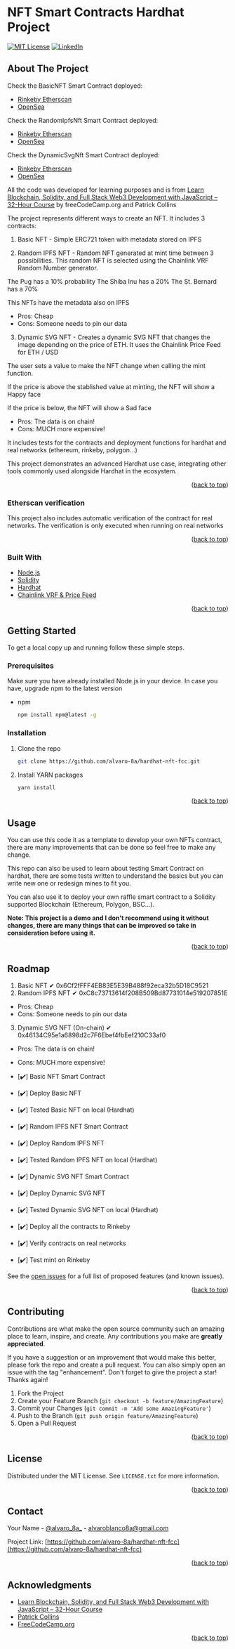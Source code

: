 # NFT Smart Contracts Hardhat Project

<div id="top"></div>


[![MIT License][license-shield]][license-url]
[![LinkedIn][linkedin-shield]][linkedin-url]


<!-- ABOUT THE PROJECT -->
## About The Project

Check the BasicNFT Smart Contract deployed:
- [Rinkeby Etherscan](https://rinkeby.etherscan.io/address/0x6Cf2fFFF4EB83E5E39B488f92eca32b5D18C9521#code)
- [OpenSea](https://testnets.opensea.io/collection/dogie-alvaro-8a)

Check the RandomIpfsNft Smart Contract deployed:
- [Rinkeby Etherscan](https://rinkeby.etherscan.io/address/0xC8c73713614f208B509Bd87731014e519207851E#code)
- [OpenSea](https://testnets.opensea.io/collection/random-ipfs-nft-alvaro-8a)

Check the DynamicSvgNft Smart Contract deployed:
- [Rinkeby Etherscan](https://rinkeby.etherscan.io/address/0x46134C95e1a6898d2c7F6Ebef4fbEef210C33af0#code)
- [OpenSea](https://testnets.opensea.io/collection/dynamic-svg-nft-alvaro-8a)

All the code was developed for learning purposes and is from [Learn Blockchain, Solidity, and Full Stack Web3 Development with JavaScript – 32-Hour Course](https://www.youtube.com/watch?v=gyMwXuJrbJQ&lis) by freeCodeCamp.org and Patrick Collins

The project represents different ways to create an NFT. It includes 3 contracts:

1. Basic NFT - Simple ERC721 token with metadata stored on IPFS

2. Random IPFS NFT - Random NFT generated at mint time between 3 possibilities. This random NFT is selected using the Chainlink VRF Random Number generator.

The Pug has a 10% probability
The Shiba Inu has a 20% 
The St. Bernard has a 70%

This NFTs have the metadata also on IPFS

- Pros: Cheap
- Cons: Someone needs to pin our data

3. Dynamic SVG NFT - Creates a dynamic SVG NFT that changes the image depending on the price of ETH. It uses the Chainlink Price Feed for ETH / USD

The user sets a value to make the NFT change when calling the mint function.

If the price is above the stablished value at minting, the NFT will show a Happy face

If the price is below, the NFT will show a Sad face

- Pros: The data is on chain!
- Cons: MUCH more expensive!



It includes tests for the contracts and deployment functions for hardhat and real networks (ethereum, rinkeby, polygon...)

This project demonstrates an advanced Hardhat use case, integrating other tools commonly used alongside Hardhat in the ecosystem.

<p align="right">(<a href="#top">back to top</a>)</p>



### Etherscan verification

This project also includes automatic verification of the contract for real networks. The verification is only executed when running on real networks

<p align="right">(<a href="#top">back to top</a>)</p>



### Built With

* [Node.js](https://nodejs.org/)
* [Solidity](https://docs.soliditylang.org/)
* [Hardhat](https://hardhat.org/)
* [Chainlink VRF & Price Feed](https://docs.chain.link/ethereum/)


<p align="right">(<a href="#top">back to top</a>)</p>



<!-- GETTING STARTED -->
## Getting Started

To get a local copy up and running follow these simple steps.

### Prerequisites

Make sure you have already installed Node.js in your device. In case you have, upgrade npm to the latest version

* npm
  ```sh
  npm install npm@latest -g
  ```

### Installation

1. Clone the repo
   ```sh
   git clone https://github.com/alvaro-8a/hardhat-nft-fcc.git
   ```
2. Install YARN packages
   ```sh
   yarn install
   ```

<p align="right">(<a href="#top">back to top</a>)</p>



<!-- USAGE EXAMPLES -->
## Usage

You can use this code it as a template to develop your own NFTs contract, there are many improvements that can be done so feel free to make any change.

This repo can also be used to learn about testing Smart Contract on hardhat, there are some tests written to understand the basics but you can write new one or redesign mines to fit you. 

You can also use it to deploy your own raffle smart contract to a Solidity supported Blockchain (Ethereum, Polygon, BSC...).

**Note: This project is a demo and I don't recommend using it without changes, there are many things that can be improved so take in consideration before using it.**


<p align="right">(<a href="#top">back to top</a>)</p>



<!-- ROADMAP -->
## Roadmap

1. Basic NFT ✔ 0x6Cf2fFFF4EB83E5E39B488f92eca32b5D18C9521
2. Random IPFS NFT ✔ 0xC8c73713614f208B509Bd87731014e519207851E
- Pros: Cheap
- Cons: Someone needs to pin our data

3. Dynamic SVG NFT (On-chain) ✔ 0x46134C95e1a6898d2c7F6Ebef4fbEef210C33af0
- Pros: The data is on chain!
- Cons: MUCH more expensive!

- [✔️] Basic NFT Smart Contract
- [✔️] Deploy Basic NFT
- [✔️] Tested Basic NFT on local (Hardhat)
- [✔️] Random IPFS NFT Smart Contract
- [✔️] Deploy Random IPFS NFT
- [✔️] Tested Random IPFS NFT on local (Hardhat)
- [✔️] Dynamic SVG NFT Smart Contract
- [✔️] Deploy Dynamic SVG NFT
- [✔️] Tested Dynamic SVG NFT on local (Hardhat)
- [✔️] Deploy all the contracts to Rinkeby
- [✔️] Verify contracts on real networks
- [✔️] Test mint on Rinkeby

See the [open issues](https://github.com/alvaro-8a/hardhat-nft-fcc/issues) for a full list of proposed features (and known issues).

<p align="right">(<a href="#top">back to top</a>)</p>



<!-- CONTRIBUTING -->
## Contributing

Contributions are what make the open source community such an amazing place to learn, inspire, and create. Any contributions you make are **greatly appreciated**.

If you have a suggestion or an improvement that would make this better, please fork the repo and create a pull request. You can also simply open an issue with the tag "enhancement".
Don't forget to give the project a star! Thanks again!

1. Fork the Project
2. Create your Feature Branch (`git checkout -b feature/AmazingFeature`)
3. Commit your Changes (`git commit -m 'Add some AmazingFeature'`)
4. Push to the Branch (`git push origin feature/AmazingFeature`)
5. Open a Pull Request

<p align="right">(<a href="#top">back to top</a>)</p>



<!-- LICENSE -->
## License

Distributed under the MIT License. See `LICENSE.txt` for more information.

<p align="right">(<a href="#top">back to top</a>)</p>



<!-- CONTACT -->
## Contact

Your Name - [@alvaro_8a_](https://twitter.com/alvaro_8a_) - alvaroblanco8a@gmail.com

Project Link: [https://github.com/alvaro-8a/hardhat-nft-fcc](https://github.com/alvaro-8a/hardhat-nft-fcc)

<p align="right">(<a href="#top">back to top</a>)</p>



<!-- ACKNOWLEDGMENTS -->
## Acknowledgments

* [Learn Blockchain, Solidity, and Full Stack Web3 Development with JavaScript – 32-Hour Course](https://www.youtube.com/watch?v=gyMwXuJrbJQ&lis)
* [Patrick Collins](https://www.youtube.com/c/PatrickCollins)
* [FreeCodeCamp.org](https://www.youtube.com/c/Freecodecamp)

<p align="right">(<a href="#top">back to top</a>)</p>



<!-- MARKDOWN LINKS & IMAGES -->
<!-- https://www.markdownguide.org/basic-syntax/#reference-style-links -->
[contributors-shield]: https://img.shields.io/github/contributors/alvaro-8a/hardhat-nft-fcc.svg?style=for-the-badge
[contributors-url]: https://github.com/alvaro-8a/hardhat-nft-fcc/graphs/contributors
[forks-shield]: https://img.shields.io/github/forks/alvaro-8a/hardhat-nft-fcc.svg?style=for-the-badge
[forks-url]: https://github.com/alvaro-8a/hardhat-nft-fcc/network/members
[stars-shield]: https://img.shields.io/github/stars/alvaro-8a/hardhat-nft-fcc.svg?style=for-the-badge
[stars-url]: https://github.com/alvaro-8a/hardhat-nft-fcc/stargazers
[issues-shield]: https://img.shields.io/github/issues/alvaro-8a/hardhat-nft-fcc.svg?style=for-the-badge
[issues-url]: https://github.com/alvaro-8a/hardhat-nft-fcc/issues
[license-shield]: https://img.shields.io/github/license/alvaro-8a/hardhat-nft-fcc.svg?style=for-the-badge
[license-url]: https://github.com/alvaro-8a/hardhat-nft-fcc/blob/main/LICENSE
[linkedin-shield]: https://img.shields.io/badge/-LinkedIn-black.svg?style=for-the-badge&logo=linkedin&colorB=555
[linkedin-url]: https://linkedin.com/in/alvaro-blanco-ochoa-9b14561a9
[product-screenshot]: images/screenshot.png
